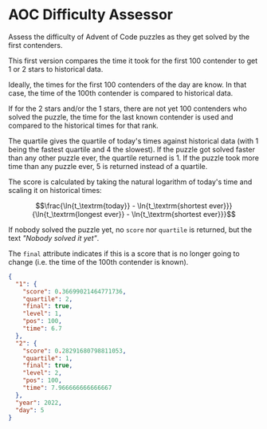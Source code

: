 # AOC Difficulty Assessor

Assess the difficulty of Advent of Code puzzles as they get solved by the first contenders.

This first version compares the time it took for the first 100 contender to get 1 or 2 stars to historical data.

Ideally, the times for the first 100 contenders of the day are know. In that case, the time of the 100th contender is compared to historical data.

If for the 2 stars and/or the 1 stars, there are not yet 100 contenders who solved the puzzle, the time for the last known contender is used and compared to the historical times for that rank.

The quartile gives the quartile of today's times against historical data (with 1 being the fastest quartile and 4 the slowest). If the puzzle got solved faster than any other puzzle ever, the quartile returned is 1. If the puzzle took more time than any puzzle ever, 5 is returned instead of a quartile.

The score is calculated by taking the natural logarithm of today's time and scaling it on historical times:

$$\frac{\ln{t_\textrm{today}} - \ln{t_\textrm{shortest ever}}} {\ln{t_\textrm{longest ever}} - \ln{t_\textrm{shortest ever}}}$$

If nobody solved the puzzle yet, no `score` nor `quartile` is returned, but the text _"Nobody solved it yet"_.

The `final` attribute indicates if this is a score that is no longer going to change (i.e. the time of the 100th contender is known).

```json
{
  "1": {
    "score": 0.36699021464771736,
    "quartile": 2,
    "final": true,
    "level": 1,
    "pos": 100,
    "time": 6.7
  },
  "2": {
    "score": 0.28291680798811053,
    "quartile": 1,
    "final": true,
    "level": 2,
    "pos": 100,
    "time": 7.966666666666667
  },
  "year": 2022,
  "day": 5
}
```
